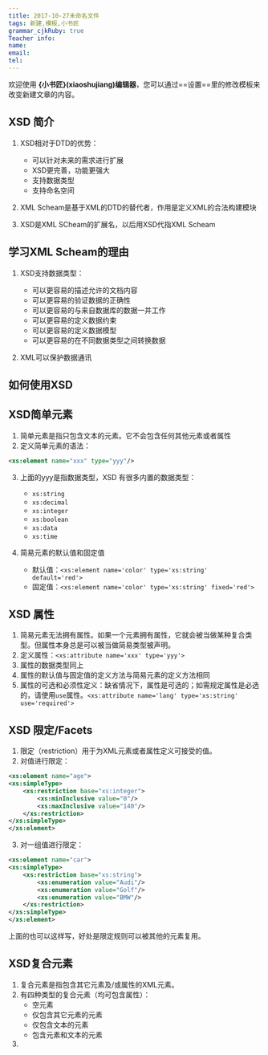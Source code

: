```yaml
---
title: 2017-10-27未命名文件 
tags: 新建,模板,小书匠
grammar_cjkRuby: true
Teacher info:
name:
email:
tel:
---
```



欢迎使用 **{小书匠}(xiaoshujiang)编辑器**，您可以通过==设置==里的修改模板来改变新建文章的内容。
## XSD 简介
1. XSD相对于DTD的优势：
	* 可以针对未来的需求进行扩展
	* XSD更完善，功能更强大
	* 支持数据类型
	* 支持命名空间

2. XML Scheam是基于XML的DTD的替代者，作用是定义XML的合法构建模块
3. XSD是XML SCheam的扩展名，以后用XSD代指XML Scheam
## 学习XML Scheam的理由
1. XSD支持数据类型：
	* 可以更容易的描述允许的文档内容
	* 可以更容易的验证数据的正确性
	* 可以更容易的与来自数据库的数据一并工作
	* 可以更容易的定义数据约束
	* 可以更容易的定义数据模型
	* 可以更容易的在不同数据类型之间转换数据

2. XML可以保护数据通讯

## 如何使用XSD

## XSD简单元素
1. 简单元素是指只包含文本的元素。它不会包含任何其他元素或者属性
2. 定义简单元素的语法：

``` xml
<xs:element name="xxx" type="yyy"/>
```
3. 上面的yyy是指数据类型，XSD 有很多内置的数据类型：
	* `xs:string`
	* `xs:decimal`
	* `xs:integer`
	* `xs:boolean`
	* `xs:data`
	* `xs:time`

4. 简易元素的默认值和固定值
	* 默认值：`<xs:element name='color' type='xs:string' default='red'>`
	* 固定值：`<xs:element name='color' type='xs:string' fixed='red'>`

## XSD 属性
1. 简易元素无法拥有属性。如果一个元素拥有属性，它就会被当做某种复合类型。但属性本身总是可以被当做简易类型被声明。
2. 定义属性：`<xs:attribute name='xxx' type='yyy'>`
3. 属性的数据类型同上
4. 属性的默认值与固定值的定义方法与简易元素的定义方法相同
5. 属性的可选和必须性定义：缺省情况下，属性是可选的；如需规定属性是必选的，请使用`use`属性。`<xs:attribute name='lang' type='xs:string' use='required'>`
## XSD 限定/Facets
1. 限定（restriction）用于为XML元素或者属性定义可接受的值。
2. 对值进行限定：

``` xml
<xs:element name="age">
<xs:simpleType>
	<xs:restriction base="xs:integer">
		<xs:minInclusive value="0"/>
		<xs:maxInclusive value="140"/>
	</xs:restriction>
</xs:simpleType>
</xs:element>
```
3. 对一组值进行限定：

``` xml
<xs:element name="car">
<xs:simpleType>
	<xs:restriction base="xs:string">
		<xs:enumeration value="Audi"/>
		<xs:enumeration value="Golf"/>
		<xs:enumeration value="BMW"/>
	</xs:restriction>
</xs:simpleType>
</xs:element>
```
上面的也可以这样写，好处是限定规则可以被其他的元素复用。

## XSD复合元素
1. 复合元素是指包含其它元素及/或属性的XML元素。
2. 有四种类型的复合元素（均可包含属性）：
	* 空元素
	* 仅包含其它元素的元素
	* 仅包含文本的元素
	* 包含元素和文本的元素
3. 

